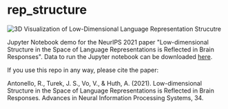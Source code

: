 # rep_structure

![3D Visualization of Low-Dimensional Language Representation Strucutre](mds_viz.gif)

Jupyter Notebook demo for the NeurIPS 2021 paper "Low-dimensional Structure in the Space of Language Representations is Reflected in Brain Responses". Data to run the Jupyter notebook can be downloaded [here](https://figshare.com/articles/dataset/Language_Representation_Embedding_Data_for_the_paper_Low-Dimensional_Structure_in_the_Space_of_Language_Representations_is_Reflected_in_Brain_Responses_/17141915).

If you use this repo in any way, please cite the paper:

Antonello, R., Turek, J. S., Vo, V., & Huth, A. (2021). Low-dimensional Structure in the Space of Language Representations is Reflected in Brain Responses. Advances in Neural Information Processing Systems, 34.
